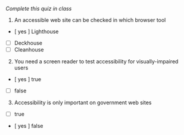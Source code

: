 *Complete this quiz in class*

1. An accessible web site can be checked in which browser tool

- [ yes ] Lighthouse
- [ ] Deckhouse
- [ ] Cleanhouse

2. You need a screen reader to test accessibility for visually-impaired users

- [ yes ] true
- [ ] false

3. Accessibility is only important on government web sites
   
- [ ] true
- [ yes ] false
